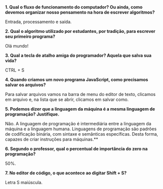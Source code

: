 **1.	Qual o fluxo de funcionamento do computador? Ou ainda, como devemos organizar nosso pensamento na hora de escrever algoritmos?** 

Entrada, processamento e saída.

**2.	Qual o algoritmo utilizado por estudantes, por tradição, para escrever seu primeiro programa?**

Olá mundo!

**3.	Qual a tecla de atalho amiga do programador? Aquela que salva sua vida?**

CTRL + S

**4.	Quando criamos um novo programa JavaScript, como precisamos salvar os arquivos?**

Para salvar arquivos vamos na barra de menu do editor de texto, clicamos em arquivo e, na lista que se abrir, clicamos em salvar como. 

**5.	Podemos dizer que a linguagem da máquina é a mesma linguagem de programação? Justifique.**

Não. A linguagem de programação é intermediária entre a linguagem da máquina e a linguagem humana. Linguagens de programação são padrões de codificação binária, com sintaxe e semânticas específicas. Desta forma, capazes de criar instruções para máquinas.**

**6.	Segundo o professor, qual o percentual de importância do zero na programação?**

50%.

**7.	No editor de código, o que acontece ao digitar Shift + S?**

Letra S maiúscula.

